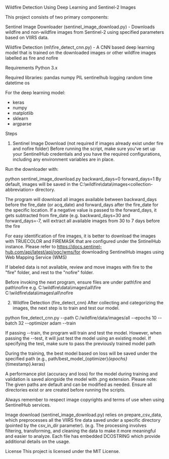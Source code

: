 Wildfire Detection Using Deep Learning and Sentinel-2 Images

This project consists of two primary components:

Sentinel Image Downloader (sentinel_image_download.py) - Downloads wildfire and non-wildfire images from Sentinel-2 using specified parameters based on VIIRS data.

Wildfire Detection (ml\fire_detect_cnn.py) - A CNN based deep learning model that is trained on the downloaded images or other wildfire images labelled as fire and nofire

Requirements
Python 3.x

Required libraries:
pandas
numpy
PIL
sentinelhub
logging
random
time
datetime
os

For the deep learning model:
- keras
- numpy
- matplotlib
- sklearn
- argparse

Steps
1. Sentinel Image Download (not required if images already exist under fire and nofire folder)
Before running the script, make sure you've set up your SentinelHub credentials and you have the required configurations, including any environment variables are in place.

Run the downloader with:

python sentinel_image_download.py backward_days=0 forward_days=1
By default, images will be saved in the C:\wildfire\data\images\<collection-abbreviation> directory. 

The program will download all images available between backward_days before the fire_date (or acq_date) and forward_days after the fire_date for the specific location. 
If a negative value is passed to the forward_days, it gets subtracted from fire_date 
(e.g. backward_days=30 and forward_days=-7, will extract all available images from 30 to 7 days before the fire

For easy identification of fire images, it is better to download the images with TRUECOLOR and FIREMASK that are configured under the SntinelHub instance. 
Please refer to https://docs.sentinel-hub.com/api/latest/api/ogc/wms/for downloading SentinelHub images using Web Mapping Service (WMS)

If labeled data is not available, review and move images with fire to the "fire" folder, and rest to the "nofire" folder.

Before invoking the next program, ensure files are under path\fire and path\nofire
e.g.
C:\wildfire\data\images\all\fire
C:\wildfire\data\images\all\nofire

2. Wildfire Detection (fire_detect_cnn)
After collecting and categorizing the images, the next step is to train and test our model.

python fire_detect_cnn.py --path C:/wildfire/data/images/all --epochs 10 --batch 32 --optimizer adam --train

If passing --train, the program will train and test the model. 
However, when passing the --test, it will just test the model using an existing model. If specifying the test, make sure to pass the previously trained model path

During the training, the best model based on loss will be saved under the specified path (e.g., path/best_model_{optimizer}_{epochs}_{timestamp}.keras)

A performance plot (accuracy and loss) for the model during training and validation is saved alongside the model with .png extension.
Please note: The given paths are default and can be modified as needed. Ensure all directories exist or are created before running the scripts. 

Always remember to respect image copyrights and terms of use when using SentinelHub services.

Image download (sentinel_image_download.py) relies on  prepare_csv_data, which preprocesses all the VIIRS fire data saved under a specific directory (pointed by the csv_in_dir parameter). (e.g.
The processing involves filtering, transforming, and cleaning the data to make it more meaningful and easier to analyze. Each file has embedded DCOSTRING which provide additional details on the usage.

License
This project is licensed under the MIT License.
